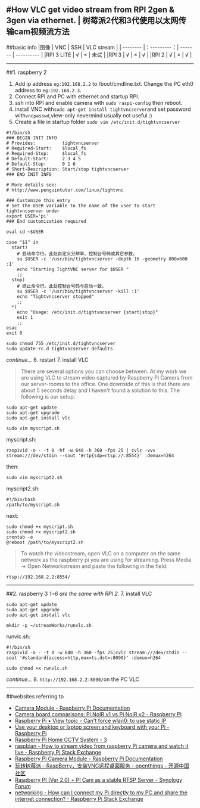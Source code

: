 #How VLC get video stream from RPI 2gen & 3gen via ethernet. | 树莓派2代和3代使用以太网传输cam视频流方法
---
##basic info
|图像          | VNC       | SSH    | VLC stream |
| --------       |：---------：| -------  | ----------        |
|RPI 3 LITE  | √            | ×       |     未试        |
|RPI 3         | √            | ×       | √                |
|RPI 2         | √            | ×       | √                |

---
##1. raspberry 2 
1. Add ip address `eg:192.168.2.2` to /boot/cmdline.txt. Change the PC eth0     address to `eg:192.168.2.3`.
2. Connect RPI and PC with ethernet and startup RPI.
3. ssh into RPI and enable camera with `sudo raspi-config` then reboot.
4. install VNC with`sudo apt-get install tightvncserver`and set password with`vncpasswd`,view-only nevermind usually not useful :)
5. Create a file in startup folder `sudo vim /etc/init.d/tightvncserver`
```
#!/bin/sh
### BEGIN INIT INFO
# Provides:          tightvncserver
# Required-Start:    $local_fs
# Required-Stop:     $local_fs
# Default-Start:     2 3 4 5
# Default-Stop:      0 1 6
# Short-Description: Start/stop tightvncserver
### END INIT INFO
 
# More details see:
# http://www.penguintutor.com/linux/tightvnc
 
### Customize this entry
# Set the USER variable to the name of the user to start tightvncserver under
export USER='pi'
### End customization required
 
eval cd ~$USER
 
case "$1" in
  start)
    # 启动命令行。此处自定义分辨率、控制台号码或其它参数。
    su $USER -c '/usr/bin/tightvncserver -depth 16 -geometry 800x600 :1'
    echo "Starting TightVNC server for $USER "
    ;;
  stop)
    # 终止命令行。此处控制台号码与启动一致。
    su $USER -c '/usr/bin/tightvncserver -kill :1'
    echo "Tightvncserver stopped"
    ;;
  *)
    echo "Usage: /etc/init.d/tightvncserver {start|stop}"
    exit 1
    ;;
esac
exit 0
```
```
sudo chmod 755 /etc/init.d/tightvncserver
sudo update-rc.d tightvncserver defaults
```
*continue...*
6. restart
7. install VLC
> There are several options you can choose between. At my work we are using VLC to stream video captured by Raspberry Pi Camera from our server-rooms to the office. One downside of this is that there are about 5 seconds delay and I haven't found a solution to this. The following is our setup:

    sudo apt-get update
    sudo apt-get upgrade
    sudo apt-get install vlc
```
sudo vim myscript.sh
```
myscript.sh:
    
```
raspivid -o - -t 0 -hf -w 640 -h 360 -fps 25 | cvlc -vvv stream:///dev/stdin --sout '#rtp{sdp=rtsp://:8554}' :demux=h264
```
then:
```
sudo vim myscript2.sh
```
myscript2.sh:
```
#!/bin/bash
/path/to/myscript.sh
```
next:
```
sudo chmod +x myscript.sh
sudo chmod +x myscript2.sh
crontab -e
@reboot /path/to/myscript2.sh
```
> To watch the videostream, open VLC on a computer on the same network as the raspberry pi you are using for streaming. Press Media -> Open Networkstream and paste the following in the field:
```
rtsp://192.168.2.2:8554/
```
---
##2. raspberry 3
*1~6 are the same with RPI 2.*
7. install VLC
```
sudo apt-get update
sudo apt-get upgrade
sudo apt-get install vlc
```
```
mkdir -p ~/streamWorks/runvlc.sh
``` 
runvlc.sh:
```
#!/bin/sh
raspivid -o - -t 0 -w 640 -h 360 -fps 25|cvlc stream:///dev/stdin --sout '#standard{access=http,mux=ts,dst=:8090}' :demux=h264
```
    sudo chmod +x runvlc.sh
*continue...*
8. `http://192.168.2.2:8090/`on the PC VLC

---
##websites referring to
* [Camera Module - Raspberry Pi Documentation](https://www.raspberrypi.org/documentation/usage/camera/)
* [Camera board comparisons: Pi NoIR v1 vs Pi NoIR v2 - Raspberry Pi](https://www.raspberrypi.org/blog/camera-board-comparisons-pi-noir-v1-vs-pi-noir-v2/)
* [Raspberry Pi • View topic - Can't force wlan0: to use static IP](https://www.raspberrypi.org/forums/viewtopic.php?f=91&t=22660)
* [Use your desktop or laptop screen and keyboard with your Pi - Raspberry Pi](https://www.raspberrypi.org/blog/use-your-desktop-or-laptop-screen-and-keyboard-with-your-pi/)
* [Raspberry Pi Home CCTV System - 3](http://www.instructables.com/id/Raspberry-Pi-Home-CCTV-System/step3/Step-3-Configuring-motion-and-starting-the-softwar/)
* [raspbian - How to stream video from raspberry Pi camera and watch it live - Raspberry Pi Stack Exchange](http://raspberrypi.stackexchange.com/questions/23182/how-to-stream-video-from-raspberry-pi-camera-and-watch-it-live)
* [Raspberry Pi Camera Module - Raspberry Pi Documentation](https://www.raspberrypi.org/documentation/raspbian/applications/camera.md)
* [玩转树莓派－RaspBerry，安装VNC远程桌面服务 - openthings - 开源中国社区](https://my.oschina.net/u/2306127/blog/388798)
* [Raspberry PI (Ver 2.0) + PI Cam as a stable RTSP Server - Synology Forum](https://forum.synology.com/enu/viewtopic.php?t=98870)
* [networking - How can I connect my Pi directly to my PC and share the internet connection? - Raspberry Pi Stack Exchange](http://raspberrypi.stackexchange.com/questions/11684/how-can-i-connect-my-pi-directly-to-my-pc-and-share-the-internet-connection)
